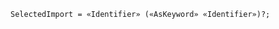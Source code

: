 <!-- This file is generated automatically by infrastructure scripts. Please don't edit by hand. -->

```{ .ebnf .slang-ebnf #SelectedImport }
SelectedImport = «Identifier» («AsKeyword» «Identifier»)?;
```
